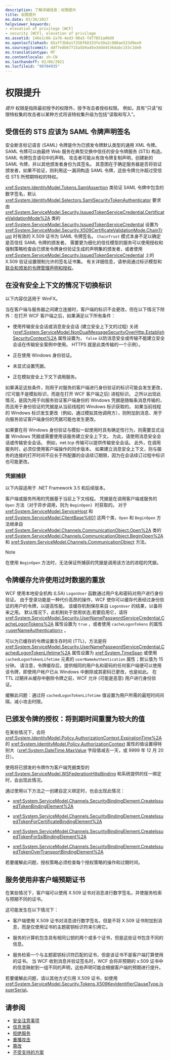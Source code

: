 ```yaml
---
description: 了解详细信息：权限提升
title: 权限提升
ms.date: 03/30/2017
helpviewer_keywords:
- elevation of privilege [WCF]
- security [WCF], elevation of privilege
ms.assetid: 146e1c66-2a76-4ed3-98a5-fd77851a06d9
ms.openlocfilehash: 65aff3b8a1f258f68333fe39a2c980ae523d9ee9
ms.sourcegitcommit: ddf7edb67715a5b9a45e3dd44536dabc153c1de0
ms.translationtype: MT
ms.contentlocale: zh-CN
ms.lasthandoff: 02/06/2021
ms.locfileid: "99704935"
---
```

# <a name="elevation-of-privilege"></a>权限提升

*提升* 权限是指除最初授予的权限外，授予攻击者授权权限。 例如，具有“只读”权限特权集的攻击者以某种方式将该特权集升级为包括“读取和写入”。  
  
## <a name="trusted-sts-should-sign-saml-token-claims"></a>受信任的 STS 应该为 SAML 令牌声明签名  

 安全断言标记语言 (SAML) 令牌是作为已颁发令牌默认类型的通用 XML 令牌。 SAML 令牌可以由最终 Web 服务在典型交换中信任的安全令牌服务 (STS) 构造。 SAML 令牌包含语句中的声明。 攻击者可能从有效令牌复制声明，创建新的 SAML 令牌，并以其他颁发者身份为其签名。 其意图在于确定服务器是否将验证颁发者，如果不验证，则利用这一漏洞构造 SAML 令牌，这些令牌允许超过受信任 STS 所预期特权的特权。  
  
 <xref:System.IdentityModel.Tokens.SamlAssertion> 类验证 SAML 令牌中包含的数字签名，默认 <xref:System.IdentityModel.Selectors.SamlSecurityTokenAuthenticator> 要求由 <xref:System.ServiceModel.Security.IssuedTokenServiceCredential.CertificateValidationMode%2A> 类的 <xref:System.ServiceModel.Security.IssuedTokenServiceCredential> 设置为 <xref:System.ServiceModel.Security.X509CertificateValidationMode.ChainTrust> 时有效的 X.509 证书为 SAML 令牌签名。 `ChainTrust` 模式本身不足以确定是否信任 SAML 令牌的颁发者。 需要更为细化的信任模型的服务可以使用授权和强制策略检查由已颁发令牌身份验证生成的声明集的颁发者，或者使用 <xref:System.ServiceModel.Security.IssuedTokenServiceCredential> 上的 X.509 验证设置限制允许的签名证书集。 有关详细信息，请参阅通过标识模型和[联合和颁发的令牌](federation-and-issued-tokens.md)[管理声明和授权](managing-claims-and-authorization-with-the-identity-model.md)。  
  
## <a name="switching-identity-without-a-security-context"></a>在没有安全上下文的情况下切换标识  

 以下内容仅适用于 WinFX。  
  
 当在客户端与服务器之间建立连接时，客户端的标识不会更改，但在以下情况下除外：在打开 WCF 客户端之后，如果满足以下所有条件：  
  
- 使用传输安全会话或消息安全会话 (建立安全上下文的过程) 关闭 (<xref:System.ServiceModel.NonDualMessageSecurityOverHttp.EstablishSecurityContext%2A> 属性设置为， `false` 以防消息安全或传输不能建立安全会话在传输安全案例中使用。 HTTPS 就是此类传输的一个示例）。  
  
- 正在使用 Windows 身份验证。  
  
- 未显式设置凭据。  
  
- 正在模拟安全上下文下调用服务。  
  
 如果满足这些条件，则用于对服务的客户端进行身份验证的标识可能会发生更改， (它可能不是模拟标识，而是在打开 WCF 客户端之后) 进程标识。 之所以出现此情况，是因为用于向服务验证客户端身份的 Windows 凭据是随每条消息传输的，而且用于身份验证的凭据是从当前线程的 Windows 标识获取的。 如果当前线程的 Windows 标识发生更改（例如，通过模拟其他调用方），则附加到消息、用于向服务验证客户端身份的凭据可能也发生更改。  
  
 如果要在将 Windows 身份验证与模拟一起使用时具有确定性行为，则需要显式设置 Windows 凭据或需要使用该服务建立安全上下文。 为此，请使用消息安全会话或传输安全会话。 例如，net.tcp 传输可以提供传输安全会话。 此外，在调用服务时，必须仅使用客户端操作的同步版本。 如果建立消息安全上下文，则与服务的连接的打开时间不应长于所配置的会话续订期限，因为在会话续订过程中标识也可能更改。  
  
### <a name="credentials-capture"></a>凭据捕获  

 以下内容适用于 .NET Framework 3.5 和后续版本。  
  
 客户端或服务所用的凭据基于当前上下文线程。 凭据是在调用客户端或服务的 `Open` 方法（对于异步调用，则为 `BeginOpen`）时获取的。 对于 <xref:System.ServiceModel.ServiceHost> 和 <xref:System.ServiceModel.ClientBase%601> 这两个类，`Open` 和 `BeginOpen` 方法继承自 <xref:System.ServiceModel.Channels.CommunicationObject.Open%2A> 类的 <xref:System.ServiceModel.Channels.CommunicationObject.BeginOpen%2A> 和 <xref:System.ServiceModel.Channels.CommunicationObject> 方法。  
  
> [!NOTE]
> 在使用 `BeginOpen` 方法时，无法保证所捕获的凭据是调用该方法的进程的凭据。  
  
## <a name="token-caches-allow-replay-using-obsolete-data"></a>令牌缓存允许使用过时数据的重放  

 WCF 使用本地安全机构 (LSA) `LogonUser` 函数通过用户名和密码对用户进行身份验证。 由于登录功能是一种代价高昂的操作，WCF 使你可以缓存代表经过身份验证的用户的令牌，以提高性能。 该缓存机制保存来自 `LogonUser` 的结果，以备将来之用。 默认情况下，此机制处于禁用状态;若要启用它，请将 <xref:System.ServiceModel.Security.UserNamePasswordServiceCredential.CacheLogonTokens%2A> 属性设置为 `true` ，或者使用 `cacheLogonTokens` 的属性 [\<userNameAuthentication>](../../configure-apps/file-schema/wcf/usernameauthentication.md) 。  
  
 可以为已缓存的令牌设置生存时间 (TTL)，方法是将 <xref:System.ServiceModel.Security.UserNamePasswordServiceCredential.CachedLogonTokenLifetime%2A> 属性设置为 <xref:System.TimeSpan> 或使用 `cachedLogonTokenLifetime` 元素的 `userNameAuthentication` 属性；默认值为 15 分钟。 请注意，令牌缓存后，提供相同的用户名和密码的任何客户端便可以使用该令牌，即使用户帐户已从 Windows 中删除或其密码已更改，也是如此。 在 TTL 过期并从缓存中删除令牌之前，WCF 允许 (可能是恶意) 用户进行身份验证。  
  
 缓解此问题：通过将 `cachedLogonTokenLifetime` 值设置为用户所需的最短时间间隔，减小攻击时限。  
  
## <a name="issued-token-authorization-expiration-reset-to-large-value"></a>已颁发令牌的授权：将到期时间重置为较大的值  

 在某些情况下，会将 <xref:System.IdentityModel.Policy.AuthorizationContext.ExpirationTime%2A> 的 <xref:System.IdentityModel.Policy.AuthorizationContext> 属性的值设置得特别大（<xref:System.DateTime.MaxValue> 字段值减去一天，或 9999 年 12 月 20 日）。  
  
 使用将已颁发的令牌作为客户端凭据类型的 <xref:System.ServiceModel.WSFederationHttpBinding> 和系统提供的任一绑定时，会出现此情况。  
  
 通过使用以下方法之一创建自定义绑定时，也会出现此情况：  
  
- <xref:System.ServiceModel.Channels.SecurityBindingElement.CreateIssuedTokenBindingElement%2A>  
  
- <xref:System.ServiceModel.Channels.SecurityBindingElement.CreateIssuedTokenForCertificateBindingElement%2A>  
  
- <xref:System.ServiceModel.Channels.SecurityBindingElement.CreateIssuedTokenForSslBindingElement%2A>  
  
- <xref:System.ServiceModel.Channels.SecurityBindingElement.CreateIssuedTokenOverTransportBindingElement%2A>  
  
 若要缓解此问题，授权策略必须检查每个授权策略的操作和过期时间。  
  
## <a name="the-service-uses-a-different-certificate-than-the-client-intended"></a>服务使用非客户端预期证书  

 在某些情况下，客户端可以使用 X.509 证书对消息进行数字签名，并使服务检索与预期不同的证书。  
  
 这可能发生在以下情况下：  
  
- 客户端使用 X.509 证书对消息进行数字签名，但是不将 X.509 证书附加到消息，而是仅使用证书的主题密钥标识符来引用它。  
  
- 服务的计算机包含具有相同公钥的两个或多个证书，但是这些证书包含不同的信息。  
  
- 服务检索一个与主题密钥标识符匹配的证书，但是该证书不是客户端打算使用的证书。 当 WCF 收到消息并验证签名时，WCF 会将非预期的 x.509 证书中的信息映射到一组不同的声明，这些声明可能会根据客户端的预期进行提升。  
  
 若要缓解此问题，请以其他方式引用 X.509 证书，如使用 <xref:System.ServiceModel.Security.Tokens.X509KeyIdentifierClauseType.IssuerSerial>。  
  
## <a name="see-also"></a>请参阅

- [安全注意事项](security-considerations-in-wcf.md)
- [信息泄露](information-disclosure.md)
- [拒绝服务](denial-of-service.md)
- [重播攻击](replay-attacks.md)
- [篡改](tampering.md)
- [不受支持的方案](unsupported-scenarios.md)
